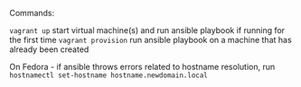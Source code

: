 Commands:

`vagrant up` start virtual machine(s) and run ansible playbook if running for the first time
`vagrant provision` run ansible playbook on a machine that has already been created

On Fedora - if ansible throws errors related to hostname resolution, run `hostnamectl set-hostname hostname.newdomain.local`

